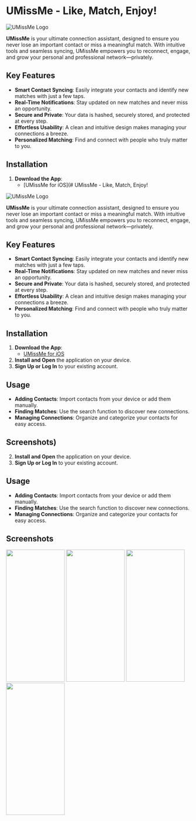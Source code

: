 # UMissMe - Like, Match, Enjoy!

![UMissMe Logo](https://github.com/user-attachments/assets/9a02357f-151d-41bf-9866-5bcd71652c6f)


**UMissMe** is your ultimate connection assistant, designed to ensure you never lose an important contact or miss a meaningful match. With intuitive tools and seamless syncing, UMissMe empowers you to reconnect, engage, and grow your personal and professional network—privately.

## Key Features

- **Smart Contact Syncing**: Easily integrate your contacts and identify new matches with just a few taps.
- **Real-Time Notifications**: Stay updated on new matches and never miss an opportunity.
- **Secure and Private**: Your data is hashed, securely stored, and protected at every step.
- **Effortless Usability**: A clean and intuitive design makes managing your connections a breeze.
- **Personalized Matching**: Find and connect with people who truly matter to you.

## Installation

1. **Download the App**:
   - [UMissMe for iOS](# UMissMe - Like, Match, Enjoy!

![UMissMe Logo](https://github.com/user-attachments/assets/9a02357f-151d-41bf-9866-5bcd71652c6f)

**UMissMe** is your ultimate connection assistant, designed to ensure you never lose an important contact or miss a meaningful match. With intuitive tools and seamless syncing, UMissMe empowers you to reconnect, engage, and grow your personal and professional network—privately.

## Key Features

- **Smart Contact Syncing**: Easily integrate your contacts and identify new matches with just a few taps.
- **Real-Time Notifications**: Stay updated on new matches and never miss an opportunity.
- **Secure and Private**: Your data is hashed, securely stored, and protected at every step.
- **Effortless Usability**: A clean and intuitive design makes managing your connections a breeze.
- **Personalized Matching**: Find and connect with people who truly matter to you.

## Installation

1. **Download the App**:
   - [UMissMe for iOS](https://apps.apple.com/rs/app/umissme/id6739089315)
2. **Install and Open** the application on your device.
3. **Sign Up or Log In** to your existing account.

## Usage

- **Adding Contacts**: Import contacts from your device or add them manually.
- **Finding Matches**: Use the search function to discover new connections.
- **Managing Connections**: Organize and categorize your contacts for easy access.

## Screenshots)
2. **Install and Open** the application on your device.
3. **Sign Up or Log In** to your existing account.

## Usage

- **Adding Contacts**: Import contacts from your device or add them manually.
- **Finding Matches**: Use the search function to discover new connections.
- **Managing Connections**: Organize and categorize your contacts for easy access.

## Screenshots

<img src= "https://github.com/user-attachments/assets/1a417330-96c6-478e-8956-81ae07b36d7f" width="160" height="360"> <img src= "https://github.com/user-attachments/assets/cd268b00-2acf-40bf-8c8f-549c0d63ed23" width="160" height="360">
<img src= "https://github.com/user-attachments/assets/50628de0-fa34-4bff-8c9c-92816e89f128" width="160" height="360"> <img src= "https://github.com/user-attachments/assets/303c63e5-4cbc-47c7-8d1d-9ea2605df15f" width="160" height="360">

